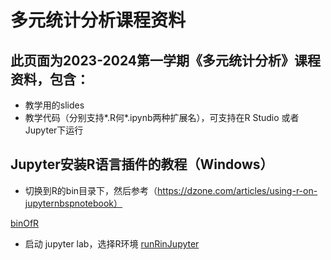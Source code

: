 # 多元统计分析课程资料

## 此页面为2023-2024第一学期《多元统计分析》课程资料，包含：

- 教学用的slides
- 教学代码（分别支持*.R何*.ipynb两种扩展名），可支持在R Studio 或者Jupyter下运行

## Jupyter安装R语言插件的教程（Windows）

- 切换到R的bin目录下，然后参考（https://dzone.com/articles/using-r-on-jupyternbspnotebook）

[binOfR]()

- 启动 jupyter lab，选择R环境
  [runRinJupyter]()
